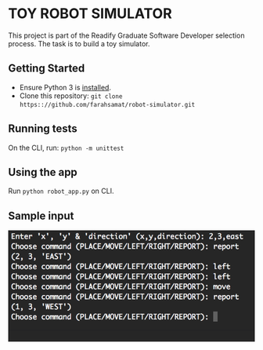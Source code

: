 # TOY ROBOT SIMULATOR
This project is part of the Readify Graduate Software Developer selection process. The task is to build a toy simulator.

## Getting Started
* Ensure Python 3 is [installed](https://www.python.org/downloads/).
* Clone this repository: `git clone https:://github.com/farahsamat/robot-simulator.git`
## Running tests
On the CLI, run: `python -m unittest`

## Using the app
Run `python robot_app.py` on CLI.

## Sample input
![sample](https://github.com/farahsamat/robot-simulator/blob/master/images/sample.png)
